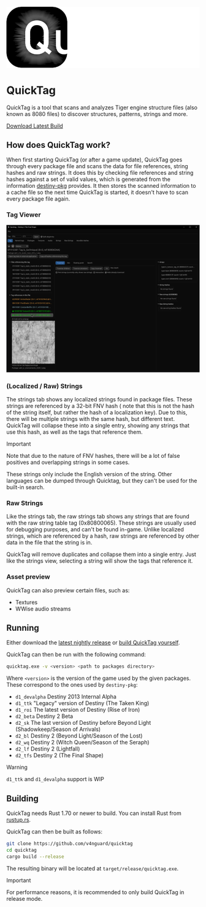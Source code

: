 ![quicktag logo](./quicktag_full.png)

# QuickTag

QuickTag is a tool that scans and analyzes Tiger engine structure files (also known as 8080 files) to discover
structures, patterns, strings and more.

[Download Latest Build](https://nightly.link/v4nguard/quicktag/workflows/build/main/quicktag.zip)

## How does QuickTag work?

When first starting QuickTag (or after a game update), QuickTag goes through every package file and scans the data for
file references, string hashes and raw strings. <!-- TODO(cohae): Document these -->
It does this by checking file references and string hashes against a set of valid values, which is generated from the
information [destiny-pkg](https://github.com/v4nguard/destiny-pkg) provides. It then stores the scanned information to a
cache file so the next time QuickTag is started, it doesn't have to scan every package file again.

### Tag Viewer

![tag view](./.github/readme_tag_view.png)

### (Localized / Raw) Strings

The strings tab shows any localized strings found in package files. These strings are referenced by a 32-bit FNV hash (
note that this is not the hash of the string itself, but rather the hash of a localization key). Due to this, there will
be multiple strings with the same hash, but different text. QuickTag will collapse these into a single entry, showing
any strings that use this hash, as well as the tags that reference them.

> [!IMPORTANT]  
> Note that due to the nature of FNV hashes, there will be a lot of false positives and overlapping strings in some
> cases.

These strings only include the English version of the string. Other languages can be dumped through Quicktag, but they
can't be used for the built-in search.

### Raw Strings

Like the strings tab, the raw strings tab shows any strings that are found with the raw string table tag (0x80800065).
These strings are usually used for debugging purposes, and can't be found in-game. Unlike localized strings, which are
referenced by a hash, raw strings are referenced by other data in the file that the string is in.

QuickTag will remove duplicates and collapse them into a single entry. Just like the strings view, selecting a string
will show the tags that reference it.

### Asset preview

QuickTag can also preview certain files, such as:

- Textures
- WWise audio streams

## Running

Either download the [latest nightly release](https://nightly.link/v4nguard/quicktag/workflows/build/main/quicktag.zip)
or [build QuickTag yourself](#building).

QuickTag can then be run with the following command:

```sh
quicktag.exe -v <version> <path to packages directory>
```

Where `<version>` is the version of the game used by the given packages. These correspond to the ones used
by `destiny-pkg`:

<!-- - `d2_horizon` Destiny 2 Horizon Tools -->
- `d1_devalpha` Destiny 2013 Internal Alpha
- `d1_ttk` "Legacy" version of Destiny (The Taken King)
- `d1_roi` The latest version of Destiny (Rise of Iron)
- `d2_beta` Destiny 2 Beta
- `d2_sk` The last version of Destiny before Beyond Light (Shadowkeep/Season of Arrivals)
- `d2_bl` Destiny 2 (Beyond Light/Season of the Lost)
- `d2_wq` Destiny 2 (Witch Queen/Season of the Seraph)
- `d2_lf` Destiny 2 (Lightfall)
- `d2_tfs` Destiny 2 (The Final Shape)

> [!WARNING]  
> `d1_ttk` and `d1_devalpha` support is WIP

## Building

QuickTag needs Rust 1.70 or newer to build. You can install Rust from [rustup.rs](https://rustup.rs/).

QuickTag can then be built as follows:

```sh
git clone https://github.com/v4nguard/quicktag
cd quicktag
cargo build --release
```

The resulting binary will be located at `target/release/quicktag.exe`.
> [!IMPORTANT]  
> For performance reasons, it is recommended to only build QuickTag in release mode.